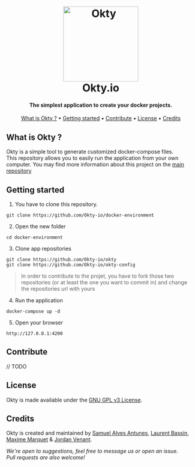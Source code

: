<h1 align="center">
  <a href="https://okty.io/">
    <img src="https://i.imgur.com/kN8SThu.png" alt="Okty" height="200">
  </a>
  <br>
  Okty.io
  <br>
</h1>

<h4 align="center">The simplest application to create your docker projects.</h4>

<p align="center">
  <a href="#what-is-okty">What is Okty ?</a> •
  <a href="#getting-started">Getting started</a> •
  <a href="#contribute">Contribute</a> •
  <a href="#license">License</a> •
  <a href="#credits">Credits</a>
</p>


## What is Okty ?

Okty is a simple tool to generate customized docker-compose files.  
This repository allows you to easily run the application from your own computer. You may find more information about this project on the [main repository](https://github.com/okty-io/okty)

## Getting started

1. You have to clone this repository.
```
git clone https://github.com/Okty-io/docker-environment
```
2. Open the new folder
```
cd docker-environment
```
3. Clone app repositories
```
git clone https://github.com/Okty-io/okty  
git clone https://github.com/Okty-io/okty-config
```
> In order to contribute to the projet, you have to fork those two repositories (or at least the one you want to commit in) and change the repositories url with yours
4. Run the application
```
docker-compose up -d
```
5. Open your browser
```
http://127.0.0.1:4200
```

## Contribute

// TODO

## License
Okty is made available under the [GNU GPL v3 License](https://opensource.org/licenses/GPL-3.0).

## Credits
Okty is created and maintained by
[Samuel Alves Antunes](https://github.com/NeverTwice), 
[Laurent Bassin](https://github.com/lbassin),
[Maxime Marquet](https://github.com/x-Raz) &
[Jordan Venant](https://github.com/Kubenic).

*We're open to suggestions, feel free to message us or open an issue.*  
*Pull requests are also welcome!*